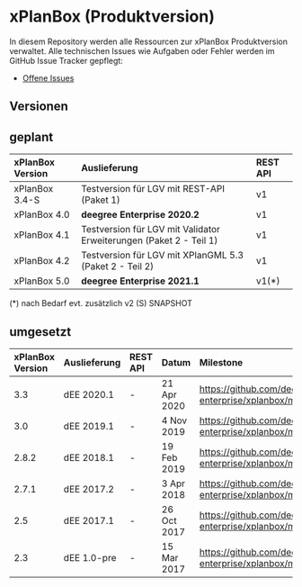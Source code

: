 # xPlanBox (Produktversion)
In diesem Repository werden alle Ressourcen zur xPlanBox Produktversion verwaltet. Alle technischen Issues wie Aufgaben oder Fehler werden im GitHub Issue Tracker gepflegt:

* [Offene Issues](https://github.com/deegree-enterprise/xplanbox/issues?issue%20is%3Aopen)

## Versionen

## geplant

|xPlanBox Version |Auslieferung                   |REST API | 
|:--------------- |:----------------------------- |:------- |
| xPlanBox 3.4-S  | Testversion für LGV mit REST-API (Paket 1) | v1 |
| xPlanBox 4.0    | **deegree Enterprise 2020.2** | v1 |
| xPlanBox 4.1    | Testversion für LGV mit Validator Erweiterungen (Paket 2 - Teil 1) | v1 | 
| xPlanBox 4.2    | Testversion für LGV mit XPlanGML 5.3 (Paket 2 - Teil 2) | v1 | 
| xPlanBox 5.0    | **deegree Enterprise 2021.1** | v1(*) |

(*) nach Bedarf evt. zusätzlich v2
(S) SNAPSHOT
 
## umgesetzt

|xPlanBox Version |Auslieferung   | REST API  | Datum       |  Milestone
|:--------------- |:------------- | :-------- |:----------- |:---------------
| 3.3             | dEE 2020.1    | -         | 21 Apr 2020 | https://github.com/deegree-enterprise/xplanbox/milestone/6
| 3.0             | dEE 2019.1    | -         | 4 Nov 2019  | https://github.com/deegree-enterprise/xplanbox/milestone/5 
| 2.8.2           | dEE 2018.1    | -         | 19 Feb 2019 | https://github.com/deegree-enterprise/xplanbox/milestone/4
| 2.7.1           | dEE 2017.2    | -         | 3 Apr 2018  | https://github.com/deegree-enterprise/xplanbox/milestone/3
| 2.5             | dEE 2017.1    | -         | 26 Oct 2017 | https://github.com/deegree-enterprise/xplanbox/milestone/2
| 2.3             | dEE 1.0-pre   | -         | 15 Mar 2017 | https://github.com/deegree-enterprise/xplanbox/milestone/1
